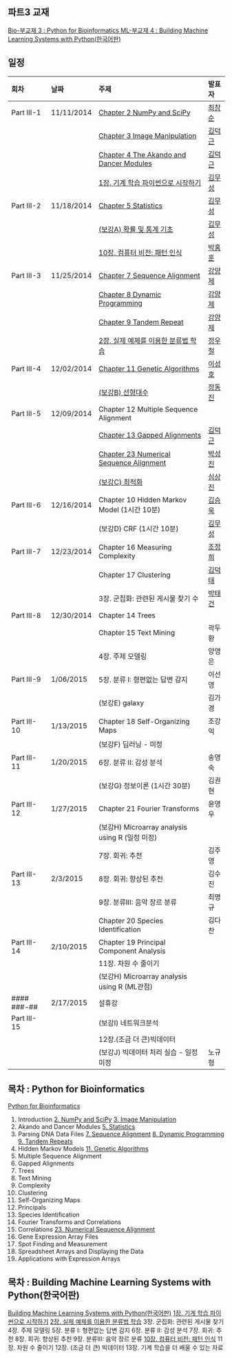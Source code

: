 
## 파트3 교재
[Bio-부교재 3 : Python for Bioinformatics ](http://www.amazon.com/Python-Bioinformatics-Bartlett-Biomedical-Informatics/dp/0763751863)
[ML-부교재 4 : Building Machine Learning Systems with Python(한국어판)](http://www.kyobobook.co.kr/product/detailViewKor.laf?mallGb=KOR&ejkGb=KOR&linkClass=&barcode=9788960775367&orderClick=JAK)

## 일정
|회차	    |날짜	   |주제	                                                    |발표자	|
|:---	    |:---	   |:---	                                                    |:---	|
|Part III-1    |11/11/2014  |[Chapter 2 NumPy and SciPy](d01.md) |[최창순](https://www.facebook.com/changsoon.choi.3)  |
|              |            |[Chapter 3 Image Manipulation](d01.md) |[김덕근](https://www.facebook.com/dklovesky)  |
|              |            |[Chapter 4 The Akando and Dancer Modules](d01.md) |[김덕근](https://www.facebook.com/dklovesky)  |
|              |            |[1장. 기계 학습 파이썬으로 시작하기](d01.md) |[김무성](https://www.facebook.com/moodern)  |
|Part III-2    |11/18/2014  |[Chapter 5 Statistics](d02.md) | [김무성](https://www.facebook.com/moodern)    |
|              |            |[(보강A) 확률 및 통계 기초](d02.md) |[김무성](https://www.facebook.com/moodern)  |
|              |            |[10장. 컴퓨터 비전: 패턴 인식](d02.md) |[박홍훈](https://www.facebook.com/profile.php?id=100001858792450)  |
|Part III-3    |11/25/2014  |[Chapter 7 Sequence Alignment](d03.md) | [강양제](https://www.facebook.com/yangjae.kang.1)              |
|              |            |[Chapter 8 Dynamic Programming](d03.md) | [강양제](https://www.facebook.com/yangjae.kang.1)             |
|              |            |[Chapter 9 Tandem Repeat](d03.md) | [강양제](https://www.facebook.com/yangjae.kang.1)             |
|              |            |[2장. 실제 예제를 이용한 분류법 학습](d03.md) | [정우철](https://www.facebook.com/juczest)        |
|Part III-4    |12/02/2014  |[Chapter 11 Genetic Algorithms](d04.md) |[이성호](https://www.facebook.com/jaruvet)               |
|              |            |[(보강B) 선형대수](d04.md) | [정동진](https://www.facebook.com/profile.php) |
|Part III-5    |12/09/2014  |Chapter 12 Multiple Sequence Alignment  |                |
|              |            |[Chapter 13 Gapped Alignments](d05.md) |[김덕근](https://www.facebook.com/dklovesky)         |
|              |            |[Chapter 23 Numerical Sequence Alignment](d05.md) | [박성진](https://www.facebook.com/oscarsjpark)        |
|              |            |[(보강C) 최적화](d05.md) |[심상진](https://www.facebook.com/sangjin.sim.7) |
|Part III-6    |12/16/2014  |Chapter 10 Hidden Markov Model (1시간 10분) | [김승욱](https://www.facebook.com/encaion)              |
|              |            |(보강D) CRF (1시간 10분) |[김무성](https://www.facebook.com/moodern) |
|Part III-7    |12/23/2014 |Chapter 16 Measuring Complexity  |[조정희](https://www.facebook.com/jeonghee.jo.37)  |
|              |           |Chapter 17 Clustering   | [김덕태](https://www.facebook.com/deogtae) |
|              |           |3장. 군집화: 관련된 게시물 찾기 수  |[박태건](https://www.facebook.com/xarus01)  |
|Part III-8    |12/30/2014  |Chapter 14 Trees  |  |
|              |            |Chapter 15 Text Mining  | 곽두환 |
|              |            |4장. 주제 모델링   |양영은  |
|Part III-9    |1/06/2015  |5장. 분류 I: 형편없는 답변 감지   | 이선영  |
|              |           |(보강E) galaxy | 김가경 |
|Part III-10    |1/13/2015  |Chapter 18 Self-Organizing Maps  | 조강익  |
|               |           |(보강F) 딥러닝 - 미정  |   |
|Part III-11    |1/20/2015  |6장. 분류 II: 감성 분석   | 송영숙 |
|               |           |(보강G) 정보이론 (1시간 30분)  | 김권현 |
|Part III-12    |1/27/2015  |Chapter 21 Fourier Transforms  | 윤영우  |
|               |           |(보강H) Microarray analysis using R (일정 미정)    |  |
|               |           |7장. 회귀: 추천 | 김주영 |
|Part III-13    |2/3/2015  |8장. 회귀: 향상된 추천 | 김수진  |
|               |          |9장. 분류III: 음악 장르 분류 | 최명규 |
|               |          |Chapter 20 Species Identification | 김다찬 |
|Part III-14    | 2/10/2015 |Chapter 19 Principal Component Analysis  |  |
|               |           |11장. 차원 수 줄이기| |
|               |           |(보강H) Microarray analysis using R (ML관점) |  |
|#### ###-##    | 2/17/2015 | 설휴강 |  |
|Part III-15    |           |(보강I) 네트워크분석  |  |
|               |           |12장.(조금 더 큰)빅데이터  |     |
|               |           |(보강J) 빅데이터 처리 실습 - 일정 미정 | 노규형   |

## 목차 : Python for Bioinformatics
[Python for Bioinformatics](http://www.amazon.com/Python-Bioinformatics-Bartlett-Biomedical-Informatics/dp/0763751863)
1. Introduction
[2. NumPy and SciPy](d01.md)
[3. Image Manipulation](d01.md)
4. Akando and Dancer Modules
[5. Statistics](d02.md)
6. Parsing DNA Data Files
[7. Sequence Alignment](d03.md)
[8. Dynamic Programming](d03.md)
[9. Tandem Repeats](d03.md)
10. Hidden Markov Models
[11. Genetic Algorithms](d04.md)
12. Multiple Sequence Alignment
13. Gapped Alignments
14. Trees
15. Text Mining
16. Complexity
17. Clustering
18. Self-Organizing Maps
19. Principals
20. Species Identification
21. Fourier Transforms and Correlations
22. Correlations
[23. Numerical Sequence Alignment](d05.md)
24. Gene Expression Array Files
25. Spot Finding and Measurement
26. Spreadsheet Arrays and Displaying the Data
27. Applications with Expression Arrays

## 목차 : Building Machine Learning Systems with Python(한국어판)
 [Building Machine Learning Systems with Python(한국어판)](http://www.kyobobook.co.kr/product/detailViewKor.laf?mallGb=KOR&ejkGb=KOR&linkClass=&barcode=9788960775367&orderClick=JAK)
 [1장. 기계 학습 파이썬으로 시작하기](d01.md)
 [2장. 실제 예제를 이용한 분류법 학습](d03.md)
 3장. 군집화: 관련된 게시물 찾기
 4장. 주제 모델링
 5장. 분류 I: 형편없는 답변 감지
 6장. 분류 II: 감성 분석
 7장. 회귀: 추천
 8장. 회귀: 향상된 추천
 9장. 분류III: 음악 장르 분류
 [10장. 컴퓨터 비전: 패턴 인식](d02.md)
 11장. 차원 수 줄이기
 12장. (조금 더 큰) 빅데이터
 13장. 기계 학습을 더 배울 수 있는 자료
